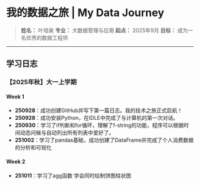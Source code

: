 # 我的数据之旅 | My Data Journey

> **姓名：** 叶培昊
> **专业：** 大数据管理与应用
> **起点：** 2025年9月
> **目标：** 成为一名优秀的数据工程师

---

##  学习日志

### 【2025年秋】大一上学期

#### **Week 1**
*   **250928**：成功创建GitHub并写下第一篇日志。我的技术之旅正式启航！
*   **250928**：成功安装Python，在IDLE中完成了与计算机的第一次对话。
*   **250930**：学习了if判断和for循环，理解了f-string的功能，程序可以根据时间动态问候与自动列出所有列表中爱好了。
*   **251002**：学习了pandas基础，成功创建了DataFrame并完成了个人消费数据的分析和可视化
#### **Week 2**
*   **251011**：学习了agg函数 学会同时绘制饼图柱状图 
